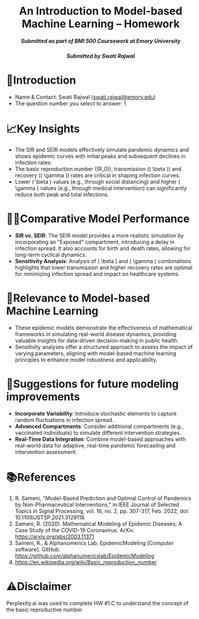 <h1 align="center">An Introduction to Model-based Machine Learning – Homework</a></h1>
<h5 align="center">Submitted as part of BMI 500 Coursework at Emory University</h5>
<h5 align="center">Submitted by Swati Rajwal</h5>
<h5 align="center">

# 🎯Introduction
- Name & Contact: Swati Rajwal (swati.rajwal@emory.edu)
- The question number you select to answer: 1

# 📈Key Insights
- The SIR and SEIR models effectively simulate pandemic dynamics and shows epidemic curves with initial peaks and subsequent declines in infection rates.
- The basic reproduction number (\(R_0\)), transmission (\( \beta \)) and recovery (\( \gamma \)) rates are critical in shaping infection curves.
- Lower \( \beta \) values (e.g., through social distancing) and higher \( \gamma \) values (e.g., through medical intervention) can significantly reduce both peak and total infections.

# 👩‍💻Comparative Model Performance
- **SIR vs. SEIR**: The SEIR model provides a more realistic simulation by incorporating an "Exposed" compartment, introducing a delay in infection spread. It also accounts for birth and death rates, allowing for long-term cyclical dynamics.
- **Sensitivity Analysis**: Analysis of \( \beta \) and \( \gamma \) combinations highlights that lower transmission and higher recovery rates are optimal for minimizing infection spread and impact on healthcare systems.

# 📌Relevance to Model-based Machine Learning
- These epidemic models demonstrate the effectiveness of mathematical frameworks in simulating real-world disease dynamics, providing valuable insights for data-driven decision-making in public health.
- Sensitivity analyses offer a structured approach to assess the impact of varying parameters, aligning with model-based machine learning principles to enhance model robustness and applicability.

# 💭Suggestions for future modeling improvements
- **Incorporate Variability**: Introduce stochastic elements to capture random fluctuations in infection spread.
- **Advanced Compartments**: Consider additional compartments (e.g., vaccinated individuals) to simulate different intervention strategies.
- **Real-Time Data Integration**: Combine model-based approaches with real-world data for adaptive, real-time pandemic forecasting and intervention assessment.

# 📚References
1. R. Sameni, "Model-Based Prediction and Optimal Control of Pandemics by Non-Pharmaceutical Interventions," in IEEE Journal of Selected Topics in Signal Processing, vol. 16, no. 2, pp. 307-317, Feb. 2022, doi: 10.1109/JSTSP.2021.3129118.
2. Sameni, R. (2020). Mathematical Modeling of Epidemic Diseases; A Case Study of the COVID-19 Coronavirus. ArXiv. https://arxiv.org/abs/2003.11371
3. Sameni, R., & Alphanumerics Lab. EpidemicModeling [Computer software]. GitHub. https://github.com/alphanumericslab/EpidemicModeling
4. https://en.wikipedia.org/wiki/Basic_reproduction_number

# ⚠️Disclaimer
Perplexity.ai was used to complete HW #1.C to understand the concept of the basic reproductive number


